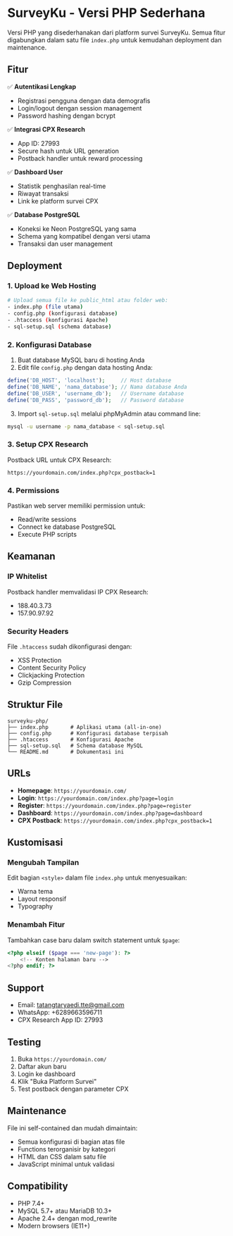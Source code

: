# SurveyKu - Versi PHP Sederhana

Versi PHP yang disederhanakan dari platform survei SurveyKu. Semua fitur digabungkan dalam satu file `index.php` untuk kemudahan deployment dan maintenance.

## Fitur

✅ **Autentikasi Lengkap**
- Registrasi pengguna dengan data demografis
- Login/logout dengan session management
- Password hashing dengan bcrypt

✅ **Integrasi CPX Research**
- App ID: 27993
- Secure hash untuk URL generation
- Postback handler untuk reward processing

✅ **Dashboard User**
- Statistik penghasilan real-time
- Riwayat transaksi
- Link ke platform survei CPX

✅ **Database PostgreSQL**
- Koneksi ke Neon PostgreSQL yang sama
- Schema yang kompatibel dengan versi utama
- Transaksi dan user management

## Deployment

### 1. Upload ke Web Hosting
```bash
# Upload semua file ke public_html atau folder web:
- index.php (file utama)
- config.php (konfigurasi database)
- .htaccess (konfigurasi Apache)
- sql-setup.sql (schema database)
```

### 2. Konfigurasi Database
1. Buat database MySQL baru di hosting Anda
2. Edit file `config.php` dengan data hosting Anda:
```php
define('DB_HOST', 'localhost');     // Host database
define('DB_NAME', 'nama_database'); // Nama database Anda
define('DB_USER', 'username_db');   // Username database
define('DB_PASS', 'password_db');   // Password database
```

3. Import `sql-setup.sql` melalui phpMyAdmin atau command line:
```bash
mysql -u username -p nama_database < sql-setup.sql
```

### 3. Setup CPX Research
Postback URL untuk CPX Research:
```
https://yourdomain.com/index.php?cpx_postback=1
```

### 4. Permissions
Pastikan web server memiliki permission untuk:
- Read/write sessions
- Connect ke database PostgreSQL
- Execute PHP scripts

## Keamanan

### IP Whitelist
Postback handler memvalidasi IP CPX Research:
- 188.40.3.73
- 157.90.97.92

### Security Headers
File `.htaccess` sudah dikonfigurasi dengan:
- XSS Protection
- Content Security Policy
- Clickjacking Protection
- Gzip Compression

## Struktur File

```
surveyku-php/
├── index.php       # Aplikasi utama (all-in-one)
├── config.php      # Konfigurasi database terpisah
├── .htaccess       # Konfigurasi Apache
├── sql-setup.sql   # Schema database MySQL
└── README.md       # Dokumentasi ini
```

## URLs

- **Homepage**: `https://yourdomain.com/`
- **Login**: `https://yourdomain.com/index.php?page=login`
- **Register**: `https://yourdomain.com/index.php?page=register`
- **Dashboard**: `https://yourdomain.com/index.php?page=dashboard`
- **CPX Postback**: `https://yourdomain.com/index.php?cpx_postback=1`

## Kustomisasi

### Mengubah Tampilan
Edit bagian `<style>` dalam file `index.php` untuk menyesuaikan:
- Warna tema
- Layout responsif
- Typography

### Menambah Fitur
Tambahkan case baru dalam switch statement untuk `$page`:
```php
<?php elseif ($page === 'new-page'): ?>
    <!-- Konten halaman baru -->
<?php endif; ?>
```

## Support

- Email: tatangtaryaedi.tte@gmail.com
- WhatsApp: +6289663596711
- CPX Research App ID: 27993

## Testing

1. Buka `https://yourdomain.com/`
2. Daftar akun baru
3. Login ke dashboard
4. Klik "Buka Platform Survei"
5. Test postback dengan parameter CPX

## Maintenance

File ini self-contained dan mudah dimaintain:
- Semua konfigurasi di bagian atas file
- Functions terorganisir by kategori
- HTML dan CSS dalam satu file
- JavaScript minimal untuk validasi

## Compatibility

- PHP 7.4+
- MySQL 5.7+ atau MariaDB 10.3+
- Apache 2.4+ dengan mod_rewrite
- Modern browsers (IE11+)